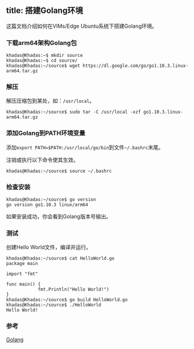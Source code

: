 title: 搭建Golang环境
---

这篇文档介绍如何在VIMs/Edge Ubuntu系统下搭建Golang环境。

### 下载arm64架构Golang包
```
khadas@Khadas:~$ mkdir source
khadas@Khadas:~$ cd source/
khadas@Khadas:~/source$ wget https://dl.google.com/go/go1.10.3.linux-arm64.tar.gz
```

### 解压
解压压缩包到某处，如：`/usr/local`。
```
khadas@Khadas:~/source$ sudo tar -C /usr/local -xzf go1.10.3.linux-arm64.tar.gz
```

### 添加Golang到PATH环境变量
添加`export PATH=$PATH:/usr/local/go/bin`到文件`~/.bashrc`末尾。

注销或执行以下命令使其生效。
```
khadas@Khadas:~/source$ source ~/.bashrc
```

### 检查安装
```
khadas@Khadas:~/source$ go version
go version go1.10.3 linux/arm64
```

如果安装成功，你会看到Golang版本号输出。

### 测试
创建Hello World文件，编译并运行。
```
khadas@Khadas:~/source$ cat HelloWorld.go 
package main

import "fmt"

func main() {
	        fmt.Println("Hello World!")
}
khadas@Khadas:~/source$ go build HelloWorld.go 
khadas@Khadas:~/source$ ./HelloWorld 
Hello World!
```

### 参考
[Golang](https://golang.org/)
